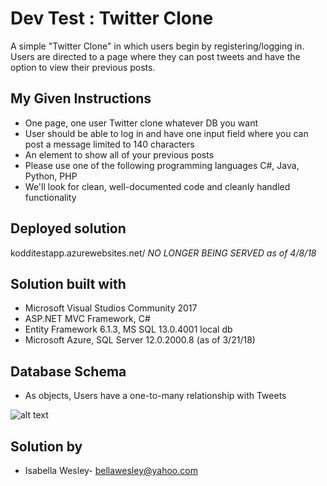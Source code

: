 # Dev Test : Twitter Clone

A simple "Twitter Clone" in which users begin by registering/logging in. Users are directed to a page where they can post tweets and have the option to view their previous posts.

## My Given Instructions

* One page, one user Twitter clone whatever DB you want
* User should be able to log in and have one input field where you can post a message limited to 140 characters
* An element to show all of your previous posts
* Please use one of the following programming languages C#, Java, Python, PHP
* We'll look for clean, well-documented code and cleanly handled functionality

## Deployed solution

kodditestapp.azurewebsites.net/
*NO LONGER BEING SERVED as of 4/8/18*

## Solution built with

* Microsoft Visual Studios Community 2017
* ASP.NET MVC Framework, C#
* Entity Framework 6.1.3, MS SQL 13.0.4001 local db 
* Microsoft Azure, SQL Server 12.0.2000.8 (as of 3/21/18)

## Database Schema

* As objects, Users have a one-to-many relationship with Tweets

![alt text](http://i65.tinypic.com/2uo6zk7.jpg)

## Solution by

* Isabella Wesley- bellawesley@yahoo.com
